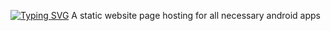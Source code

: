 [![Typing SVG](https://readme-typing-svg.demolab.com/?lines=Pages+Hosting+for+my+apps)](https://git.io/typing-svg)
A static website page hosting for all necessary android apps

